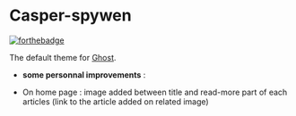 # Casper-spywen

[![forthebadge](http://forthebadge.com/images/badges/built-with-love.svg)](http://forthebadge.com)

The default theme for [Ghost](http://github.com/tryghost/ghost/).
+ **some personnal improvements** :

- On home page : image added between title and read-more part of each articles (link to the article added on related image)
